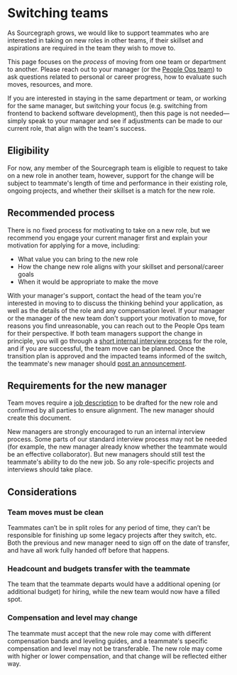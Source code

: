 # Switching teams

As Sourcegraph grows, we would like to support teammates who are interested in taking on new roles in other teams, if their skillset and aspirations are required in the team they wish to move to. 

This page focuses on the _process_ of moving from one team or department to another. Please reach out to your manager (or the [People Ops team](index.md)) to ask questions related to personal or career progress, how to evaluate such moves, resources, and more.

If you are interested in staying in the same department or team, or working for the same manager, but switching your focus (e.g. switching from frontend to backend software development), then this page is not needed—simply speak to your manager and see if adjustments can be made to our current role, that align with the team's success.

## Eligibility

For now, any member of the Sourcegraph team is eligible to request to take on a new role in another team, however, support for the change will be subject to teammate's length of time and performance in their existing role, ongoing projects, and whether their skillset is a match for the new role. 

## Recommended process

There is no fixed process for motivating to take on a new role, but we recommend you engage your current manager first and explain your motivation for applying for a move, including: 
  - What value you can bring to the new role
  - How the change new role aligns with your skillset and personal/career goals
  - When it would be appropriate to make the move

With your manager's support, contact the head of the team you're interested in moving to to discuss the thinking behind your application, as well as the details of the role and any compensation level.
If your manager or the manager of the new team don't support your motivation to move, for reasons you find unreasonable, you can reach out to the People Ops team for their perspective. 
If both team managers support the change in principle, you will go through a [short internal interview process](#requirements-for-the-new-manager) for the role, and if you are successful, the team move can be planned. Once the transition plan is approved and the impacted teams informed of the switch, the teammate's new manager should [post an announcement](../communication/announcements.md).

## Requirements for the new manager

Team moves require a [job description](../talent/hiring/job_description_guidelines.md) to be drafted for the new role and confirmed by all parties to ensure alignment. The new manager should create this document.

New managers are strongly encouraged to run an internal interview process. Some parts of our standard interview process may not be needed (for example, the new manager already know whether the teammate would be an effective collaborator). But new managers should still test the teammate's ability to do the new job. So any role-specific projects and interviews should take place.

## Considerations

### Team moves must be clean

Teammates can’t be in split roles for any period of time, they can’t be responsible for finishing up some legacy projects after they switch, etc. Both the previous and new manager need to sign off on the date of transfer, and have all work fully handed off before that happens.

### Headcount and budgets transfer with the teammate

The team that the teammate departs would have a additional opening (or additional budget) for hiring, while the new team would now have a filled spot.

### Compensation and level may change

The teammate must accept that the new role may come with different compensation bands and leveling guides, and a teammate's specific compensation and level may not be transferable. The new role may come with higher or lower compensation, and that change will be reflected either way.
